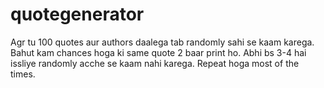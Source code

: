 # quotegenerator

Agr tu 100 quotes aur authors daalega tab randomly sahi se kaam karega. Bahut kam chances hoga ki same quote 2 baar print ho. Abhi bs 3-4 hai issliye randomly acche se kaam nahi karega. Repeat hoga most of the times.
